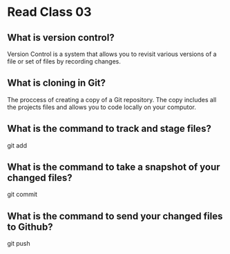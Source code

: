 # Read Class 03

## What is version control?

Version Control is a system that allows you to revisit various versions of a file or set of files by recording changes.

## What is cloning in Git?

The proccess of creating a copy of a Git repository. The copy includes all the projects files and allows you to code locally on your computor.

## What is the command to track and stage files?

git add

## What is the command to take a snapshot of your changed files?

git commit

## What is the command to send your changed files to Github?

git push
